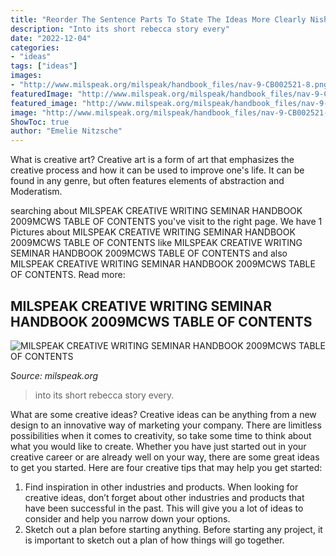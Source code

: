 ```yaml
---
title: "Reorder The Sentence Parts To State The Ideas More Clearly Nisha : Into Its Short Rebecca Story Every"
description: "Into its short rebecca story every"
date: "2022-12-04"
categories:
- "ideas"
tags: ["ideas"]
images:
- "http://www.milspeak.org/milspeak/handbook_files/nav-9-CB002521-8.png"
featuredImage: "http://www.milspeak.org/milspeak/handbook_files/nav-9-CB002521-8.png"
featured_image: "http://www.milspeak.org/milspeak/handbook_files/nav-9-CB002521-8.png"
image: "http://www.milspeak.org/milspeak/handbook_files/nav-9-CB002521-8.png"
ShowToc: true
author: "Emelie Nitzsche"
---
```



What is creative art?
Creative art is a form of art that emphasizes the creative process and how it can be used to improve one's life. It can be found in any genre, but often features elements of abstraction and Moderatism.

	

		
searching about MILSPEAK CREATIVE WRITING SEMINAR HANDBOOK 2009MCWS TABLE OF CONTENTS you've visit to the right page. We have 1 Pictures about MILSPEAK CREATIVE WRITING SEMINAR HANDBOOK 2009MCWS TABLE OF CONTENTS like MILSPEAK CREATIVE WRITING SEMINAR HANDBOOK 2009MCWS TABLE OF CONTENTS and also MILSPEAK CREATIVE WRITING SEMINAR HANDBOOK 2009MCWS TABLE OF CONTENTS. Read more:
		
    
## MILSPEAK CREATIVE WRITING SEMINAR HANDBOOK 2009MCWS TABLE OF CONTENTS

<img loading=lazy src="http://www.milspeak.org/milspeak/handbook_files/nav-9-CB002521-8.png" onerror="this.onerror=null;this.src='https://tse2.mm.bing.net/th?id=OIP.wTla_aAwrcyMUR8V_1nEMwHaA5&amp;pid=15.1';" alt="MILSPEAK CREATIVE WRITING SEMINAR HANDBOOK 2009MCWS TABLE OF CONTENTS">

_Source: milspeak.org_

>into its short rebecca story every. 

	

What are some creative ideas?
Creative ideas can be anything from a new design to an innovative way of marketing your company. There are limitless possibilities when it comes to creativity, so take some time to think about what you would like to create. Whether you have just started out in your creative career or are already well on your way, there are some great ideas to get you started. Here are four creative tips that may help you get started: 
1. Find inspiration in other industries and products. When looking for creative ideas, don’t forget about other industries and products that have been successful in the past. This will give you a lot of ideas to consider and help you narrow down your options. 
2. Sketch out a plan before starting anything. Before starting any project, it is important to sketch out a plan of how things will go together.

